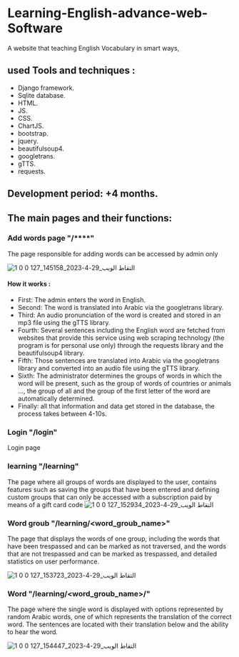 # Learning-English-advance-web-Software
A website that teaching English Vocabulary in smart ways,



## used Tools and techniques :
- Django framework.
- Sqlite database.
- HTML.
- JS.
- CSS.
- ChartJS.
- bootstrap.
- jquery.
- beautifulsoup4.
- googletrans.
- gTTS.
- requests.

## Development period: +4 months.

## The main pages and their functions:

### Add words page "/****"
The page responsible for adding words can be accessed by admin only

![التقاط الويب_29-4-2023_145158_127 0 0 1](https://user-images.githubusercontent.com/90055804/235303410-1cb6d45e-a451-4aa8-84ad-19c418950d34.jpeg)

#### How it works :
  - First: The admin enters the word in English.
  - Second: The word is translated into Arabic via the googletrans library.
  - Third: An audio pronunciation of the word is created and stored in an mp3 file using the gTTS library.
  - Fourth: Several sentences including the English word are fetched from websites that provide this service using web scraping technology (the program is for personal use only) through the requests library and the beautifulsoup4 library.
  - Fifth: Those sentences are translated into Arabic via the googletrans library and converted into an audio file using the gTTS library.
  - Sixth: The administrator determines the groups of words in which the word will be present, such as the group of words of countries or animals ..., the group of all and the group of the first letter of the word are automatically determined.
  - Finally: all that information and data get stored in the database, the process takes between 4-10s.

### Login "/login"
Login page

### learning "/learning"
The page where all groups of words are displayed to the user, contains features such as saving the groups that have been entered and defining custom groups that can only be accessed with a subscription paid by means of a gift card code
![التقاط الويب_29-4-2023_152934_127 0 0 1](https://user-images.githubusercontent.com/90055804/235305520-aa6e06cf-112f-4380-bdf9-f7feb9ed9cdb.jpeg)

### Word groub "/learning/<word_groub_name>"
The page that displays the words of one group, including the words that have been trespassed and can be marked as not traversed, and the words that are not trespassed and can be marked as trespassed, and detailed statistics on user performance.

![التقاط الويب_29-4-2023_153723_127 0 0 1](https://user-images.githubusercontent.com/90055804/235305911-9f61a402-fd85-4e44-8ae4-a1eee01a06c0.jpeg)

### Word "/learning/<word_groub_name>/<word>"
The page where the single word is displayed with options represented by random Arabic words, one of which represents the translation of the correct word. The sentences are located with their translation below and the ability to hear the word.

![التقاط الويب_29-4-2023_154447_127 0 0 1](https://user-images.githubusercontent.com/90055804/235306115-85f751d4-4088-44dd-b035-2ef8ff41a31b.jpeg)
